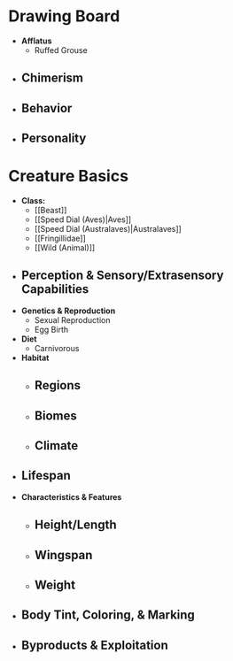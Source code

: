 # Drawing Board
- **Afflatus**
	- Ruffed Grouse
- **Chimerism**
	- 
- **Behavior**
	- 
- **Personality**
	- 
# Creature Basics
- **Class:**
	- [[Beast]]
	- [[Speed Dial (Aves)|Aves]]
	- [[Speed Dial (Australaves)|Australaves]]
	- [[Fringillidae]]
	- [[Wild (Animal)]]
- **Perception & Sensory/Extrasensory Capabilities**
	- 
- **Genetics & Reproduction**
	- Sexual Reproduction
	- Egg Birth
- **Diet**
	- Carnivorous
- **Habitat**
	- Regions
		- 
	- Biomes
		- 
	- Climate
		- 
- **Lifespan**
	- 
- **Characteristics & Features**
	- Height/Length
		- 
	- Wingspan
		- 
	- Weight
		- 
- **Body Tint, Coloring, & Marking**
	- 
- **Byproducts & Exploitation**
	- 